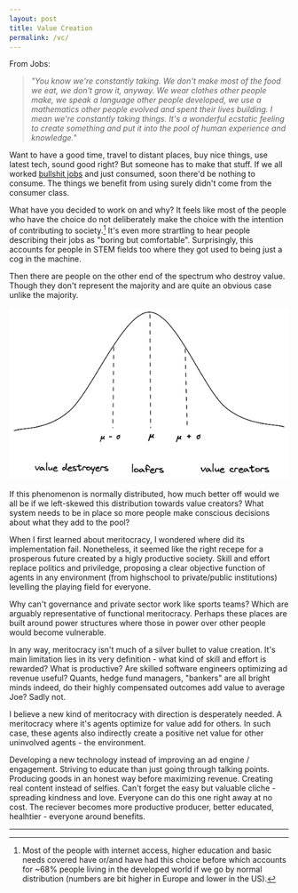 ```yaml
---
layout: post
title: Value Creation
permalink: /vc/
---
```

From Jobs:
> _"You know we're constantly taking. We don't make most of the food we eat, we don't grow it, anyway. We wear clothes other people make, we speak a language other people developed, we use a mathematics other people evolved and spent their lives building. I mean we're constantly taking things. It's a wonderful ecstatic feeling to create something and put it into the pool of human experience and knowledge."_

Want to have a good time, travel to distant places, buy nice things, use latest tech, sound good right? But someone has to make that stuff. If we all worked [bullshit jobs](https://www.strike.coop/bullshit-jobs/) and just consumed, soon there'd be nothing to consume. The things we benefit from using surely didn't come from the consumer class.

What have you decided to work on and why? It feels like most of the people who have the choice do not deliberately make the choice with the intention of contributing to society.[^1]  It's even more strartling to hear people describing their jobs as "boring but comfortable". Surprisingly, this accounts for people in STEM fields too where they got used to being just a cog in the machine.

Then there are people on the other end of the spectrum who destroy value. Though they don't represent the majority and are quite an obvious case unlike the majority.

![value-distribution](/assets/images/value_distribution.png)

If this phenomenon is normally distributed, how much better off would we all be if we left-skewed this distribution towards value creators? What system needs to be in place so more people make conscious decisions about what they add to the pool?

When I first learned about meritocracy, I wondered where did its implementation fail. Nonetheless, it seemed like the right recepe for a prosperous future created by a higly productive society. Skill and effort replace politics and priviledge, proposing a clear objective function of agents in any environment (from highschool to private/public institutions) levelling the playing field for everyone.

Why can't governance and private sector work like sports teams? Which are arguably representative of functional meritocracy. Perhaps these places are built around power structures where those in power over other people would become vulnerable.

In any way, meritocracy isn't much of a silver bullet to value creation. It's main limitation lies in its very definition - what kind of skill and effort is rewarded? What is productive? Are skilled software engineers optimizing ad revenue useful? Quants, hedge fund managers, "bankers" are all bright minds indeed, do their highly compensated outcomes add value to average Joe? Sadly not.

I believe a new kind of meritocracy with direction is desperately needed. A meritocracy where it's agents optimize for value add for others. In such case, these agents also indirectly create a positive net value for other uninvolved agents - the environment.

Developing a new technology instead of improving an ad engine / engagement. Striving to educate than just going through talking points. Producing goods in an honest way before maximizing revenue. Creating real content instead of selfies. Can't forget the easy but valuable cliche - spreading kindness and love. Everyone can do this one right away at no cost. The reciever becomes more productive producer, better educated, healhtier - everyone around benefits. 

---

[^1]: Most of the people with internet access, higher education and basic needs covered have or/and have had this choice before which accounts for ~68% people living in the developed world if we go by normal distribution (numbers are bit higher in Europe and lower in the US).
